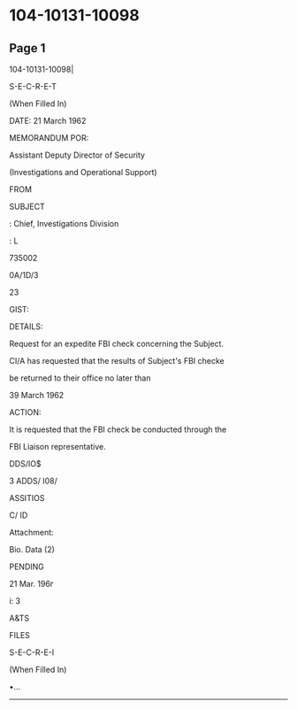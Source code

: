 # 104-10131-10098

## Page 1

104-10131-10098|

S-E-C-R-E-T

(When Filled In)

DATE: 21 March 1962

MEMORANDUM POR:

Assistant Deputy Director of Security

(Investigations and Operational Support)

FROM

SUBJECT

: Chief, Investigations Division

: L

735002

0A/1D/3

23

GIST:

DETAILS:

Request for an expedite FBI check concerning the Subject.

CI/A has requested that the results of Subject's FBI checke

be returned to their office no later than

39 March 1962

ACTION:

It is requested that the FBI check be conducted through the

FBI Liaison representative.

DDS/IO$

3 ADDS/ I08/

ASSITIOS

C/ ID

Attachment:

Bio. Data (2)

PENDING

21 Mar. 196г

i: 3

A&TS

FILES

S-E-C-R-E-I

(When Filled In)

•...

---

